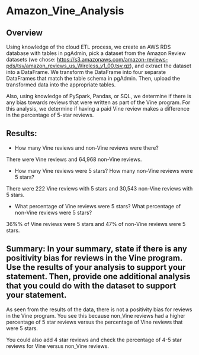 # Amazon_Vine_Analysis

## Overview 

Using knowledge of the cloud ETL process, we create an AWS RDS database with tables in pgAdmin, pick a dataset from the Amazon Review datasets (we chose: https://s3.amazonaws.com/amazon-reviews-pds/tsv/amazon_reviews_us_Wireless_v1_00.tsv.gz), and extract the dataset into a DataFrame. We transform the DataFrame into four separate DataFrames that match the table schema in pgAdmin. Then, upload the transformed data into the appropriate tables.

Also, using knowledge of PySpark, Pandas, or SQL, we determine if there is any bias towards reviews that were written as part of the Vine program. For this analysis, we determine if having a paid Vine review makes a difference in the percentage of 5-star reviews.

## Results:

- How many Vine reviews and non-Vine reviews were there?

There were Vine reviews and 64,968 non-Vine reviews.

- How many Vine reviews were 5 stars? How many non-Vine reviews were 5 stars?

There were 222 Vine reviews with 5 stars and 30,543 non-Vine reviews with 5 stars.

- What percentage of Vine reviews were 5 stars? What percentage of non-Vine reviews were 5 stars?

36%% of Vine reviews were 5 stars and 47% of non-Vine reviews were 5 stars.


## Summary: In your summary, state if there is any positivity bias for reviews in the Vine program. Use the results of your analysis to support your statement. Then, provide one additional analysis that you could do with the dataset to support your statement.

As seen from the results of the data, there is not a positivity bias for reviews in the Vine program. You see this because non_Vine reviews had a higher percentage of 5 star reviews versus the percentage of Vine reviews that were 5 stars.

You could also add 4 star reviews and check the percentage of 4-5 star reviews for Vine versus non_Vine reviews.
